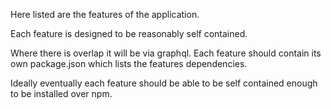 Here listed are the features of the application.

Each feature is designed to be reasonably self contained.

Where there is overlap it will be via graphql. Each feature should contain its own package.json which lists the features dependencies.

Ideally eventually each feature should be able to be self contained enough to be installed over npm.
